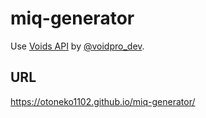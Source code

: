 # miq-generator
Use [Voids API](https://voids.top/) by [@voidpro_dev](https://twitter.com/voidpro_dev).
## URL
https://otoneko1102.github.io/miq-generator/
